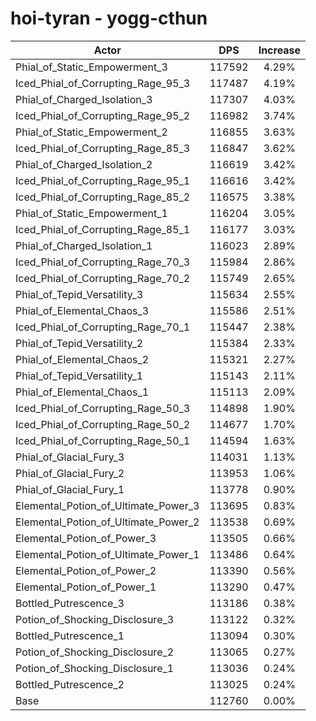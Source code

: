 # hoi-tyran - yogg-cthun
| Actor | DPS | Increase |
|---|:---:|:---:|
|Phial_of_Static_Empowerment_3|117592|4.29%|
|Iced_Phial_of_Corrupting_Rage_95_3|117487|4.19%|
|Phial_of_Charged_Isolation_3|117307|4.03%|
|Iced_Phial_of_Corrupting_Rage_95_2|116982|3.74%|
|Phial_of_Static_Empowerment_2|116855|3.63%|
|Iced_Phial_of_Corrupting_Rage_85_3|116847|3.62%|
|Phial_of_Charged_Isolation_2|116619|3.42%|
|Iced_Phial_of_Corrupting_Rage_95_1|116616|3.42%|
|Iced_Phial_of_Corrupting_Rage_85_2|116575|3.38%|
|Phial_of_Static_Empowerment_1|116204|3.05%|
|Iced_Phial_of_Corrupting_Rage_85_1|116177|3.03%|
|Phial_of_Charged_Isolation_1|116023|2.89%|
|Iced_Phial_of_Corrupting_Rage_70_3|115984|2.86%|
|Iced_Phial_of_Corrupting_Rage_70_2|115749|2.65%|
|Phial_of_Tepid_Versatility_3|115634|2.55%|
|Phial_of_Elemental_Chaos_3|115586|2.51%|
|Iced_Phial_of_Corrupting_Rage_70_1|115447|2.38%|
|Phial_of_Tepid_Versatility_2|115384|2.33%|
|Phial_of_Elemental_Chaos_2|115321|2.27%|
|Phial_of_Tepid_Versatility_1|115143|2.11%|
|Phial_of_Elemental_Chaos_1|115113|2.09%|
|Iced_Phial_of_Corrupting_Rage_50_3|114898|1.90%|
|Iced_Phial_of_Corrupting_Rage_50_2|114677|1.70%|
|Iced_Phial_of_Corrupting_Rage_50_1|114594|1.63%|
|Phial_of_Glacial_Fury_3|114031|1.13%|
|Phial_of_Glacial_Fury_2|113953|1.06%|
|Phial_of_Glacial_Fury_1|113778|0.90%|
|Elemental_Potion_of_Ultimate_Power_3|113695|0.83%|
|Elemental_Potion_of_Ultimate_Power_2|113538|0.69%|
|Elemental_Potion_of_Power_3|113505|0.66%|
|Elemental_Potion_of_Ultimate_Power_1|113486|0.64%|
|Elemental_Potion_of_Power_2|113390|0.56%|
|Elemental_Potion_of_Power_1|113290|0.47%|
|Bottled_Putrescence_3|113186|0.38%|
|Potion_of_Shocking_Disclosure_3|113122|0.32%|
|Bottled_Putrescence_1|113094|0.30%|
|Potion_of_Shocking_Disclosure_2|113065|0.27%|
|Potion_of_Shocking_Disclosure_1|113036|0.24%|
|Bottled_Putrescence_2|113025|0.24%|
|Base|112760|0.00%|
